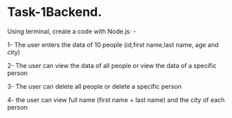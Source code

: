 # Task-1Backend.
 Using terminal, create a code with Node.js: -
 
 1- The user enters the data of 10 people (id,first name,last name, age and city)
 
 2- The user can view the data of all people or view the data of a specific person
 
 3- The user can delete all people or delete a specific person
 
 4- the user can view full name (first name + last name) and the city of each person
